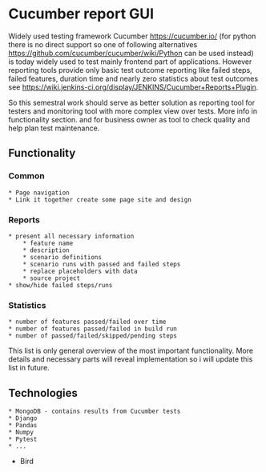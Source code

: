 # Cucumber report GUI


Widely used testing framework Cucumber https://cucumber.io/ (for python there is no direct support so one of following
alternatives https://github.com/cucumber/cucumber/wiki/Python can be used instead) is today widely used to test mainly frontend
part of applications. However reporting tools provide only basic test outcome reporting like failed steps, failed features, duration time
 and nearly zero statistics about test outcomes see https://wiki.jenkins-ci.org/display/JENKINS/Cucumber+Reports+Plugin.

So this semestral work should serve as better solution as reporting tool for testers and monitoring tool with more complex
view over tests. More info in functionality section.
 and for business owner as tool to check quality and help plan test maintenance.

## Functionality

### Common
    * Page navigation
    * Link it together create some page site and design

### Reports
    * present all necessary information
        * feature name
        * description
        * scenario definitions
        * scenario runs with passed and failed steps
        * replace placeholders with data
        * source project
    * show/hide failed steps/runs
### Statistics
    * number of features passed/failed over time
    * number of features passed/failed in build run
    * number of passed/failed/skipped/pending steps

This list is only general overview of the most important functionality. More details and necessary parts will reveal implementation so i will
update this list in future.

## Technologies
    * MongoDB - contains results from Cucumber tests
    * Django
    * Pandas
    * Numpy
    * Pytest
    * ...
*   Bird